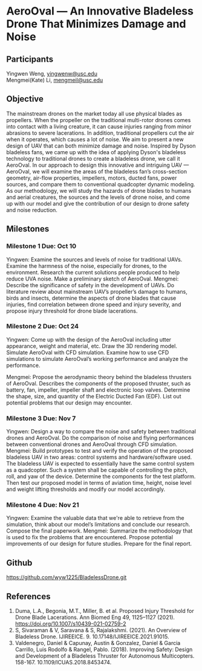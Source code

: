 # AeroOval — An Innovative Bladeless Drone That Minimizes Damage and Noise
## Participants
Yingwen Weng, yingwenw@usc.edu   
Mengmei(Kate) Li, mengmeil@usc.edu
## Objective
The mainstream drones on the market today all use physical blades as propellers. When the propeller on the traditional multi-rotor drones comes into contact with a living creature, it can cause injuries ranging from minor abrasions to severe lacerations. In addition, traditional propellers cut the air when it operates, which causes a lot of noise. We aim to present a new design of UAV that can both minimize damage and noise. Inspired by Dyson bladeless fans, we came up with the idea of applying Dyson's bladeless technology to traditional drones to create a bladeless drone, we call it AeroOval. In our approach to design this innovative and intriguing UAV — AeroOval, we will examine the areas of the bladeless fan’s cross-section geometry, air-flow properties, impellers, motors, ducted fans, power sources, and compare them to conventional quadcopter dynamic modeling. As our methodology, we will study the hazards of drone blades to humans and aerial creatures, the sources and the levels of drone noise, and come up with our model and give the contribution of our design to drone safety and noise reduction.

## Milestones
### Milestone 1 Due: Oct 10 
Yingwen: Examine the sources and levels of noise for traditional UAVs. Examine the harmness of the noise, especially for drones, to the environment. Research the current solutions people produced to help reduce UVA noise. Make a preliminary sketch of AeroOval.
Mengmei: Describe the significance of safety in the development of UAVs. Do literature review about mainstream UAV’s propeller’s damage to humans, birds and insects, determine the aspects of drone blades that cause injuries, find correlation between drone speed and injury severity, and propose injury threshold for drone blade lacerations.

### Milestone 2 Due: Oct 24 
Yingwen: Come up with the design of the AeroOval including utter appearance, weight and material, etc. Draw the 3D rendering model. Simulate AeroOval with CFD simulation. Examine how to use CFD simulations to simulate AeroOval’s working performance and analyze the performance.
  
Mengmei: Propose the aerodynamic theory behind the bladeless thrusters of AeroOval. Describes the components of the proposed thruster, such as battery, fan, impeller, impeller shaft and electronic loop valves. Determine the shape, size, and quantity of the Electric Ducted Fan (EDF). List out potential problems that our design may encounter.

### Milestone 3 Due: Nov 7 
Yingwen: Design a way to compare the noise and safety between traditional drones and AeroOval. Do the comparison of noise and flying performances between conventional drones and AeroOval through CFD simulation.
Mengmei: Build prototypes to test and verify the operation of the proposed bladeless UAV in two areas: control systems and hardware/software used. The bladeless UAV is expected to essentially have the same control system as a quadcopter. Such a system shall be capable of controlling the pitch, roll, and yaw of the device. Determine the components for the test platform. Then test our proposed model in terms of aviation time, height, noise level and weight lifting thresholds and modify our model accordingly.

### Milestone 4 Due: Nov 21 
Yingwen: Examine the valuable data that we're able to retrieve from the simulation, think about our model’s limitations and conclude our research. Compose the final paperwork.
Mengmei: Summarize the methodology that is used to fix the problems that are encountered. Propose potential improvements of our design for future studies. Prepare for the final report.

## Github
https://github.com/wyw1225/BladelessDrone.git

## References
1. Duma, L.A., Begonia, M.T., Miller, B. et al. Proposed Injury Threshold for Drone Blade Lacerations. Ann Biomed Eng 49, 1125–1127 (2021). https://doi.org/10.1007/s10439-021-02759-2
2. S, Sivaraman & V, Saravana & S, Rajalakshmi. (2021). An Overview of Bladeless Drone. IJIREEICE. 9. 10.17148/IJIREEICE.2021.91015.
3. Valdenegro, Daniel & Capunay, Austin & Gonzalez, Daniel & Garcia Carrillo, Luis Rodolfo & Rangel, Pablo. (2018). Improving Safety: Design and Development of a Bladeless Thruster for Autonomous Multicopters. 158-167. 10.1109/ICUAS.2018.8453474.
